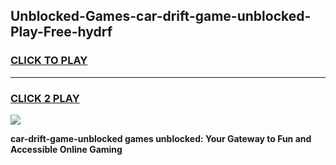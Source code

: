 
## Unblocked-Games-car-drift-game-unblocked-Play-Free-hydrf
<h3>
<a href="https://premium76.site?title=car-drift-game-unblocked&ref=23A">CLICK TO PLAY</a></h3>
<hr>

<h3>
<a href="https://premium76.site?title=car-drift-game-unblocked&ref=23A">CLICK 2 PLAY</a>
  
</h3>

<a href="https://premium76.site?title=car-drift-game-unblocked&ref=23A"><img src="https://clearcache.store/games.png"></a>


**car-drift-game-unblocked games unblocked: Your Gateway to Fun and Accessible Online Gaming**
